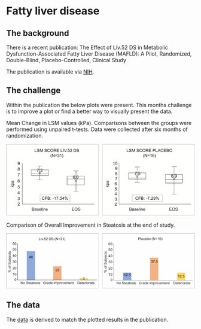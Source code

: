 # Fatty liver disease

## The background

There is a recent publication:
The Effect of Liv.52 DS in Metabolic Dysfunction-Associated Fatty Liver Disease (MAFLD): A Pilot, Randomized, Double-Blind, Placebo-Controlled, Clinical Study

The publication is available via [NIH](https://pubmed.ncbi.nlm.nih.gov/40765845/).

## The challenge
Within the publication the below plots were present. This months challenge is to improve a plot or find a better way to visually present the data.

Mean Change in LSM values (kPa). Comparisons between the groups were performed using unpaired t-tests. Data were collected after six months of randomization.

![Original figure 3 from publication](HMER-17-61-g0003.jpg)

Comparison of Overall Improvement in Steatosis at the end of study.

![Original figure 4 from publication](HMER-17-61-g0004.jpg)

## The data
The [data](LSM_Score.csv) is derived to match the plotted results in the publication.
